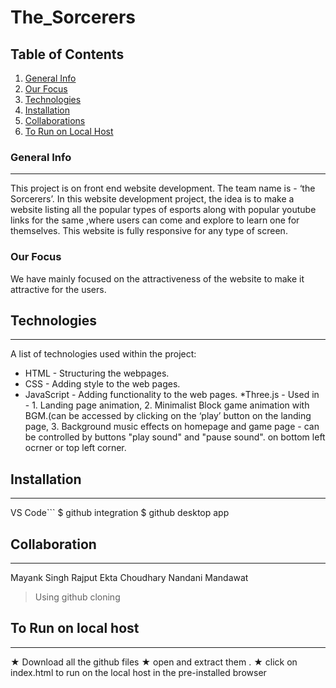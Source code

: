 # The_Sorcerers

## Table of Contents

1. [General Info](#general-info)
2. [Our Focus](#our_focus)
3. [Technologies](#technologies)
4. [Installation](#installation)
5. [Collaborations](#collaboration)
6. [To Run on Local Host](#run)

### General Info

---

This project is on front end website development. The team name is - ‘the Sorcerers’. In this website
development project, the idea is to make a website listing all the popular types of esports along with
popular youtube links for the same ,where users can come and explore to learn one for themselves.
This website is fully responsive for any type of screen.

### Our Focus

We have mainly focused on the attractiveness of the website to make it attractive for the users.

## Technologies

---

A list of technologies used within the project:

- HTML - Structuring the webpages.
- CSS - Adding style to the web pages.
- JavaScript - Adding functionality to the web pages.
  \*Three.js - Used in - 1. Landing page animation, 2. Minimalist Block game animation with BGM.(can be
  accessed by clicking on the ‘play’ button on the landing page, 3. Background music effects on homepage and game page - can be controlled by buttons "play sound" and "pause sound". on bottom left ocrner or top left corner.

## Installation

---

VS Code```
$ github integration
$ github desktop app

## Collaboration

---

Mayank Singh Rajput
Ekta Choudhary
Nandani Mandawat

> Using github cloning

## To Run on local host

---

★ Download all the github files
★ open and extract them .
★ click on index.html to run on the local host in the pre-installed browser
